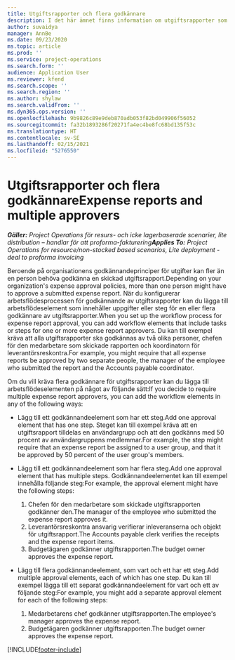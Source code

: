 ```yaml
---
title: Utgiftsrapporter och flera godkännare
description: I det här ämnet finns information om utgiftsrapporter som kräver godkännande av fler än en person.
author: suvaidya
manager: AnnBe
ms.date: 09/23/2020
ms.topic: article
ms.prod: ''
ms.service: project-operations
ms.search.form: ''
audience: Application User
ms.reviewer: kfend
ms.search.scope: ''
ms.search.region: ''
ms.author: shylaw
ms.search.validFrom: ''
ms.dyn365.ops.version: ''
ms.openlocfilehash: 9b9826c89e9deb870adb053f82bd049906f56052
ms.sourcegitcommit: fa32b1893286f20271fa4ec4be8fc68bd135f53c
ms.translationtype: HT
ms.contentlocale: sv-SE
ms.lasthandoff: 02/15/2021
ms.locfileid: "5276550"
---
```

# <a name="expense-reports-and-multiple-approvers"></a><span data-ttu-id="8c658-103">Utgiftsrapporter och flera godkännare</span><span class="sxs-lookup"><span data-stu-id="8c658-103">Expense reports and multiple approvers</span></span>

<span data-ttu-id="8c658-104">_**Gäller:** Project Operations för resurs- och icke lagerbaserade scenarier, lite distribution – handlar för att proforma-fakturering_</span><span class="sxs-lookup"><span data-stu-id="8c658-104">_**Applies To:** Project Operations for resource/non-stocked based scenarios, Lite deployment - deal to proforma invoicing_</span></span>

<span data-ttu-id="8c658-105">Beroende på organisationens godkännandeprinciper för utgifter kan fler än en person behöva godkänna en skickad utgiftsrapport.</span><span class="sxs-lookup"><span data-stu-id="8c658-105">Depending on your organization's expense approval policies, more than one person might have to approve a submitted expense report.</span></span> <span data-ttu-id="8c658-106">När du konfigurerar arbetsflödesprocessen för godkännande av utgiftsrapporter kan du lägga till arbetsflödeselement som innehåller uppgifter eller steg för en eller flera godkännare av utgiftsrapporter.</span><span class="sxs-lookup"><span data-stu-id="8c658-106">When you set up the workflow process for expense report approval, you can add workflow elements that include tasks or steps for one or more expense report approvers.</span></span> <span data-ttu-id="8c658-107">Du kan till exempel kräva att alla utgiftsrapporter ska godkännas av två olika personer, chefen för den medarbetare som skickade rapporten och koordinatorn för leverantörsreskontra.</span><span class="sxs-lookup"><span data-stu-id="8c658-107">For example, you might require that all expense reports be approved by two separate people, the manager of the employee who submitted the report and the Accounts payable coordinator.</span></span>

<span data-ttu-id="8c658-108">Om du vill kräva flera godkännare för utgiftsrapporter kan du lägga till arbetsflödeselementen på något av följande sätt:</span><span class="sxs-lookup"><span data-stu-id="8c658-108">If you decide to require multiple expense report approvers, you can add the workflow elements in any of the following ways:</span></span>

- <span data-ttu-id="8c658-109">Lägg till ett godkännandeelement som har ett steg.</span><span class="sxs-lookup"><span data-stu-id="8c658-109">Add one approval element that has one step.</span></span> <span data-ttu-id="8c658-110">Steget kan till exempel kräva att en utgiftsrapport tilldelas en användargrupp och att den godkänns med 50 procent av användargruppens medlemmar.</span><span class="sxs-lookup"><span data-stu-id="8c658-110">For example, the step might require that an expense report be assigned to a user group, and that it be approved by 50 percent of the user group's members.</span></span>
- <span data-ttu-id="8c658-111">Lägg till ett godkännandeelement som har flera steg.</span><span class="sxs-lookup"><span data-stu-id="8c658-111">Add one approval element that has multiple steps.</span></span> <span data-ttu-id="8c658-112">Godkännandeelementet kan till exempel innehålla följande steg:</span><span class="sxs-lookup"><span data-stu-id="8c658-112">For example, the approval element might have the following steps:</span></span>

    1. <span data-ttu-id="8c658-113">Chefen för den medarbetare som skickade utgiftsrapporten godkänner den.</span><span class="sxs-lookup"><span data-stu-id="8c658-113">The manager of the employee who submitted the expense report approves it.</span></span>
    2. <span data-ttu-id="8c658-114">Leverantörsreskontra ansvarig verifierar inleveranserna och objekt för utgiftsrapport.</span><span class="sxs-lookup"><span data-stu-id="8c658-114">The Accounts payable clerk verifies the receipts and the expense report items.</span></span>
    3. <span data-ttu-id="8c658-115">Budgetägaren godkänner utgiftsrapporten.</span><span class="sxs-lookup"><span data-stu-id="8c658-115">The budget owner approves the expense report.</span></span>

- <span data-ttu-id="8c658-116">Lägg till flera godkännandeelement, som vart och ett har ett steg.</span><span class="sxs-lookup"><span data-stu-id="8c658-116">Add multiple approval elements, each of which has one step.</span></span> <span data-ttu-id="8c658-117">Du kan till exempel lägga till ett separat godkännandeelement för vart och ett av följande steg:</span><span class="sxs-lookup"><span data-stu-id="8c658-117">For example, you might add a separate approval element for each of the following steps:</span></span>

    1. <span data-ttu-id="8c658-118">Medarbetarens chef godkänner utgiftsrapporten.</span><span class="sxs-lookup"><span data-stu-id="8c658-118">The employee's manager approves the expense report.</span></span>
    2. <span data-ttu-id="8c658-119">Budgetägaren godkänner utgiftsrapporten.</span><span class="sxs-lookup"><span data-stu-id="8c658-119">The budget owner approves the expense report.</span></span>


[!INCLUDE[footer-include](../includes/footer-banner.md)]